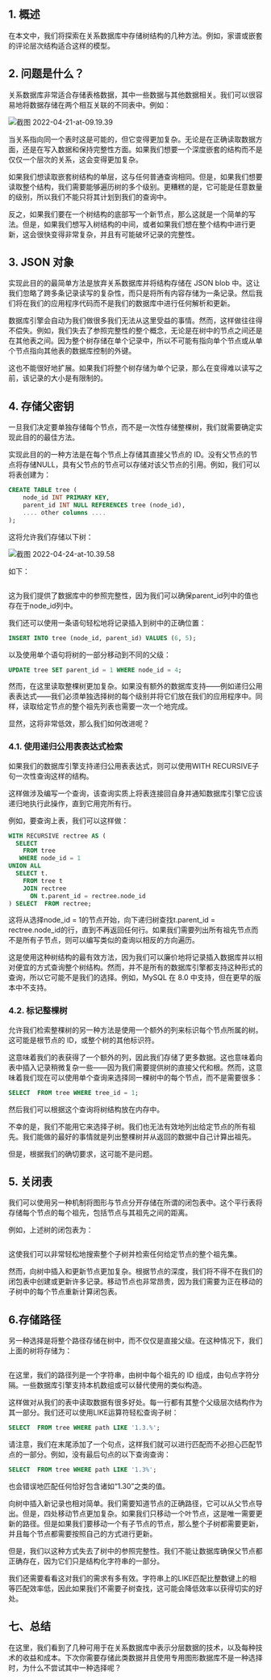 ## 1. 概述

在本文中，我们将探索在关系数据库中存储树结构的几种方法。例如，家谱或嵌套的评论层次结构适合这样的模型。

## 2. 问题是什么？

关系数据库非常适合存储表格数据，其中一些数据与其他数据相关。我们可以很容易地将数据存储在两个相互关联的不同表中。例如：

![截图 2022-04-21-at-09.19.39](https://www.baeldung.com/wp-content/uploads/sites/4/2022/05/Screenshot-2022-04-21-at-09.19.39.png)

当关系指向同一个表时这是可能的，但它变得更加复杂。无论是在正确读取数据方面，还是在写入数据和保持完整性方面。如果我们想要一个深度嵌套的结构而不是仅仅一个层次的关系，这会变得更加复杂。

如果我们想读取嵌套树结构的单层，这与任何普通查询相同。但是，如果我们想要读取整个结构，我们需要能够遍历树的多个级别。更糟糕的是，它可能是任意数量的级别，所以我们不能只将其计划到我们的查询中。

反之，如果我们要在一个树结构的底部写一个新节点，那么这就是一个简单的写法。但是，如果我们想写入树结构的中间，或者如果我们想在整个结构中进行更新，这会很快变得非常复杂，并且有可能破坏记录的完整性。

## 3. JSON 对象

实现此目的的最简单方法是放弃关系数据库并将结构存储在 JSON blob 中。这让我们忽略了跨多条记录读写的复杂性，而只是将所有内容存储为一条记录。然后我们将在我们的应用程序代码而不是我们的数据库中进行任何解析和更新。

数据库引擎会自动为我们做很多我们无法从这里受益的事情。然而，这样做往往得不偿失。例如，我们失去了参照完整性的整个概念，无论是在树中的节点之间还是在其他表之间。因为整个树存储在单个记录中，所以不可能有指向单个节点或从单个节点指向其他表的数据库控制的外键。

这也不能很好地扩展。如果我们将整个树存储为单个记录，那么在变得难以读写之前，该记录的大小是有限制的。

## 4. 存储父密钥

一旦我们决定要单独存储每个节点，而不是一次性存储整棵树，我们就需要确定实现此目的的最佳方法。

实现此目的的一种方法是在每个节点上存储其直接父节点的 ID。没有父节点的节点将存储NULL，具有父节点的节点可以存储对该父节点的引用。例如，我们可以将表创建为：

```sql
CREATE TABLE tree (
    node_id INT PRIMARY KEY,
    parent_id INT NULL REFERENCES tree (node_id),
    .... other columns ....
);
```

这将允许我们存储以下树：

![截图 2022-04-24-at-10.39.58](https://www.baeldung.com/wp-content/uploads/sites/4/2022/05/Screenshot-2022-04-24-at-10.39.58-1024x768.png)

如下：

```

```

这为我们提供了数据库中的参照完整性，因为我们可以确保parent_id列中的值也存在于node_id列中。

我们还可以使用一条语句轻松地将记录插入到树中的正确位置：

```sql
INSERT INTO tree (node_id, parent_id) VALUES (6, 5);
```

以及使用单个语句将树的一部分移动到不同的父级：

```sql
UPDATE tree SET parent_id = 1 WHERE node_id = 4;
```

然而，在这里读取整棵树更加复杂。如果没有额外的数据库支持——例如递归公用表表达式——我们必须单独选择树的每个级别并将它们放在我们的应用程序中。同样，读取给定节点的整个祖先列表也需要一次一个地完成。

显然，这将非常低效，那么我们如何改进呢？

### 4.1. 使用递归公用表表达式检索

如果我们的数据库引擎支持递归公用表表达式，则可以使用WITH RECURSIVE子句一次性查询这样的结构。

这样做涉及编写一个查询，该查询实质上将表连接回自身并通知数据库引擎它应该递归地执行此操作，直到它用完所有行。

例如，要查询上表，我们可以这样做：

```sql
WITH RECURSIVE rectree AS (
  SELECT  
    FROM tree 
   WHERE node_id = 1 
UNION ALL 
  SELECT t. 
    FROM tree t 
    JOIN rectree
      ON t.parent_id = rectree.node_id
) SELECT  FROM rectree;

```

这将从选择node_id = 1的节点开始，向下递归树查找t.parent_id = rectree.node_id的行，直到不再返回任何行。如果我们需要列出所有祖先节点而不是所有子节点，则可以编写类似的查询以相反的方向遍历。

这是使用这种树结构的最有效方法，因为我们可以廉价地将记录插入数据库并以相对便宜的方式查询整个树结构。然而，并不是所有的数据库引擎都支持这种形式的查询，所以它可能不是我们的选择。例如，MySQL 在 8.0 中支持，但在更早的版本中不支持。

### 4.2. 标记整棵树

允许我们检索整棵树的另一种方法是使用一个额外的列来标识每个节点所属的树。这可能是根节点的 ID，或整个树的其他标识符。

这意味着我们的表获得了一个额外的列，因此我们存储了更多数据。这也意味着向表中插入记录稍微复杂一些——因为我们需要提供树的直接父代和根。然而，这意味着我们现在可以使用单个查询来选择同一棵树中的每个节点，而不是需要很多：

```sql
SELECT  FROM tree WHERE tree_id = 1;
```

然后我们可以根据这个查询将树结构放在内存中。

不幸的是，我们不能用它来选择子树。我们也无法有效地列出给定节点的所有祖先。我们能做的最好的事情就是列出整棵树并从返回的数据中自己计算出祖先。

但是，根据我们的确切要求，这可能不是问题。

## 5. 关闭表

我们可以使用另一种机制将图形与节点分开存储在所谓的闭包表中。这个平行表将存储每个节点的每个祖先，包括节点与其祖先之间的距离。

例如，上述树的闭包表为：

```

```

这使我们可以非常轻松地搜索整个子树并检索任何给定节点的整个祖先集。

然而，向树中插入和更新节点更加复杂。根据节点的深度，我们将不得不在我们的闭包表中创建或更新许多记录。移动节点也非常昂贵，因为我们需要为正在移动的子树中的每个节点重新计算闭包表。

## 6.存储路径

另一种选择是将整个路径存储在树中，而不仅仅是直接父级。在这种情况下，我们上面的树将存储为：

```

```

在这里，我们的路径列是一个字符串，由树中每个祖先的 ID 组成，由句点字符分隔。一些数据库引擎支持本机数组或可以替代使用的类似构造。

这样做对从我们的表中读取数据有很多好处。每一行都有其整个父级层次结构作为其一部分。我们还可以使用LIKE运算符轻松查询子树：

```sql
SELECT  FROM tree WHERE path LIKE '1.3.%';
```

请注意，我们在末尾添加了一个句点，这样我们就可以进行匹配而不必担心匹配节点的一部分。例如，没有最后句点的以下查询查询：

```sql
SELECT  FROM tree WHERE path LIKE '1.3%';
```

也会错误地匹配任何恰好包含诸如“1.30”之类的值。

向树中插入新记录也相对简单。我们需要知道节点的正确路径，它可以从父节点导出。但是，四处移动节点更加复杂。如果我们只移动一个叶节点，这是唯一需要更新的路径。但是如果我们要移动一个有子节点的节点，那么整个子树都需要更新，并且每个节点都需要按照自己的方式进行更新。

但是，我们以这种方式失去了树中的参照完整性。我们不能让数据库确保父节点都正确存在，因为它们只是结构化字符串的一部分。

我们还需要看看这对我们的需求有多有效。字符串上的LIKE匹配比整数键上的相等匹配效率低，因此如果我们不需要子树查找，这可能会降低效率以获得切实的好处。

## 七、总结

在这里，我们看到了几种可用于在关系数据库中表示分层数据的技术，以及每种技术的收益和成本。下次你需要存储此类数据并且使用专用图形数据库不是一种选择时，为什么不尝试其中一种选择呢？